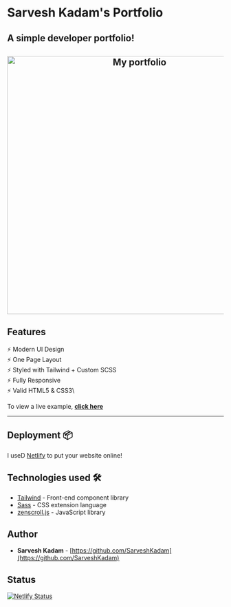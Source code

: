 # Sarvesh Kadam's Portfolio

## A simple developer portfolio!

<h2 align="center">
  <img src="./images/myportfolio.gif" alt="My portfolio" width="600px" />
  <br>
</h2>


## Features

⚡️ Modern UI Design\
⚡️ One Page Layout\
⚡️ Styled with Tailwind + Custom SCSS\
⚡️ Fully Responsive\
⚡️ Valid HTML5 & CSS3\

To view a live example, **[click here](https://www.sarveshkadam.com/)**

---


## Deployment 📦


I useD [Netlify](https://netlify.com) to put your website online!


## Technologies used 🛠️

- [Tailwind](https://tailwindcss.com/) - Front-end component library
- [Sass](https://sass-lang.com/documentation) - CSS extension language
- [zenscroll.js](https://github.com/zengabor/zenscroll) - JavaScript library

## Author

- **Sarvesh Kadam** - [https://github.com/SarveshKadam](https://github.com/SarveshKadam)

## Status

[![Netlify Status](https://api.netlify.com/api/v1/badges/75600296-89eb-4640-9e7e-fa87fba7ce76/deploy-status)](https://app.netlify.com/sites/simplfolio/deploys)
